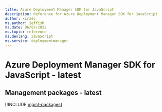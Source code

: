 ```yaml
---
title: Azure Deployment Manager SDK for JavaScript
description: Reference for Azure Deployment Manager SDK for JavaScript
author: xirzec
ms.author: jeffish
ms.date: 06/07/2022
ms.topic: reference
ms.devlang: JavaScript
ms.service: deploymentmanager
---
```

# Azure Deployment Manager SDK for JavaScript - latest
## Management packages - latest
[!INCLUDE [mgmt-packages](deployment-manager-mgmt-index.md)]

